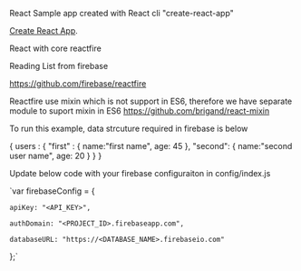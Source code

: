 React Sample app created with React cli "create-react-app"


[Create React App](https://github.com/facebookincubator/create-react-app).


React with core reactfire

Reading List from firebase

https://github.com/firebase/reactfire

Reactfire use mixin which is not support in ES6, therefore we have separate module to suport mixin in ES6
https://github.com/brigand/react-mixin

To run this example, data strcuture required in firebase is below

{
    users : {
        "first" : {
            name:"first name",
            age: 45
        },
        "second": {
            name:"second user name",
            age: 20
        }
    }
}


Update below code with your firebase configuraiton in config/index.js

`var firebaseConfig = {

    apiKey: "<API_KEY>",

    authDomain: "<PROJECT_ID>.firebaseapp.com",

    databaseURL: "https://<DATABASE_NAME>.firebaseio.com"

};`

